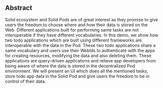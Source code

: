 ## Abstract

Solid ecosystem and Solid Pods are of great interest as they promise to give users the freedom to choose where and how their data is stored on the Web. 
Different applications built for performing same tasks are not interoperable if they have different vocabularies.
In this demo, we show how two todo applications which are built using different frameworks are interoperable with the data in the Pod. 
These two todo applications share a same vocabulary and users use their WebIds to authenticate with the apps for creating resources, modifying the data and also deleting them.
These applications are query-driven applications and relieve app developers from being aware of where the data is stored in the decentralized Pod environment. 
We will present an UI which does all the mentioned tasks, store todo app data in the Solid Pod and give users the freedom to be in control of their data.